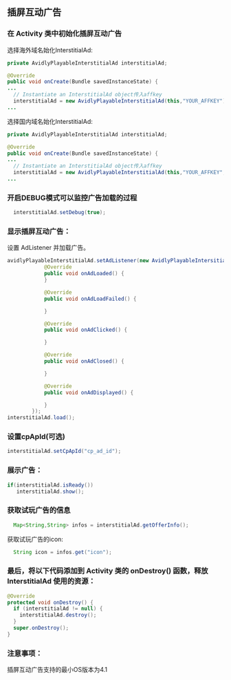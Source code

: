 ## 插屏互动广告


### **在 Activity 类中初始化插屏互动广告**
选择海外域名始化InterstitialAd:
```java
private AvidlyPlayableInterstitialAd interstitialAd;

@Override
public void onCreate(Bundle savedInstanceState) {
...
  // Instantiate an InterstitialAd object传入affkey
  interstitialAd = new AvidlyPlayableInterstitialAd(this,"YOUR_AFFKEY");
...
```
选择国内域名始化InterstitialAd:
```java
private AvidlyPlayableInterstitialAd interstitialAd;

@Override
public void onCreate(Bundle savedInstanceState) {
...
  // Instantiate an InterstitialAd object传入affkey
  interstitialAd = new AvidlyPlayableInterstitialAd(this,"YOUR_AFFKEY", false);
...
```
### **开启DEBUG模式可以监控广告加载的过程**
```java
  interstitialAd.setDebug(true);
```
### **显示插屏互动广告**：
设置 AdListener 并加载广告。
```java
avidlyPlayableInterstitialAd.setAdListener(new AvidlyPlayableIntersitialAdListener() {
            @Override
            public void onAdLoaded() {
            }

            @Override
            public void onAdLoadFailed() {

            }

            @Override
            public void onAdClicked() {

            }

            @Override
            public void onAdClosed() {

            }

            @Override
            public void onAdDisplayed() {

            }
        });
interstitialAd.load();
```

### **设置cpApId(可选)**
```java
interstitialAd.setCpApId("cp_ad_id");
```

### **展示广告：**
```java
if(interstitialAd.isReady())
   interstitialAd.show();
```

### **获取试玩广告的信息**
```java
  Map<String,String> infos = interstitialAd.getOfferInfo();
```
获取试玩广告的icon:
```java
  String icon = infos.get("icon");
```

### **最后，将以下代码添加到 Activity 类的 onDestroy() 函数，释放 InterstitialAd 使用的资源：**
```java
@Override
protected void onDestroy() {
  if (interstitialAd != null) {
    interstitialAd.destroy();
  }
  super.onDestroy();
}
```

### **注意事项**：
插屏互动广告支持的最小OS版本为4.1








